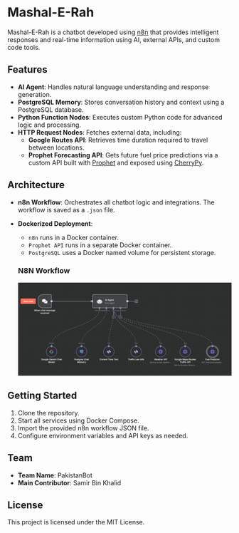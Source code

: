 # Mashal-E-Rah

Mashal-E-Rah is a chatbot developed using [n8n](https://n8n.io/) that provides intelligent responses and real-time information using AI, external APIs, and custom code tools.

## Features

- **AI Agent**: Handles natural language understanding and response generation.
- **PostgreSQL Memory**: Stores conversation history and context using a PostgreSQL database.
- **Python Function Nodes**: Executes custom Python code for advanced logic and processing.
- **HTTP Request Nodes**: Fetches external data, including:
    - **Google Routes API**: Retrieves time duration required to travel between locations.
    - **Prophet Forecasting API**: Gets future fuel price predictions via a custom API built with [Prophet](https://facebook.github.io/prophet/) and exposed using [CherryPy](https://cherrypy.dev/).

## Architecture

- **n8n Workflow**: Orchestrates all chatbot logic and integrations. The workflow is saved as a `.json` file.
- **Dockerized Deployment**:
    - `n8n` runs in a Docker container.
    - `Prophet API` runs in a separate Docker container.
    - `PostgreSQL` uses a Docker named volume for persistent storage.

    ### N8N Workflow
    ![Mashal-E-Rah Chatbot n8n Workflow](architecture/backend_architecture.png)

## Getting Started

1. Clone the repository.
2. Start all services using Docker Compose.
3. Import the provided n8n workflow JSON file.
4. Configure environment variables and API keys as needed.

## Team

- **Team Name**: PakistanBot
- **Main Contributor**: Samir Bin Khalid

## License

This project is licensed under the MIT License.
